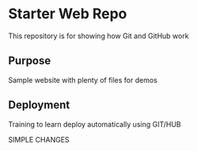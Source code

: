 # Starter Web Repo

This repository is for showing how Git and GitHub work

## Purpose

Sample website with plenty of files for demos

## Deployment

Training to learn deploy automatically using GIT/HUB

SIMPLE CHANGES
